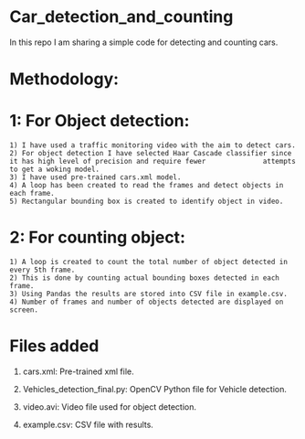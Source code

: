 # Car_detection_and_counting
In this repo I am sharing a simple code for detecting and counting cars.


# Methodology:

# 1: For Object detection:

	1) I have used a traffic monitoring video with the aim to detect cars.
	2) For object detection I have selected Haar Cascade classifier since it has high level of precision and require fewer 		        attempts to get a woking model. 
	3) I have used pre-trained cars.xml model.
	4) A loop has been created to read the frames and detect objects in each frame.
	5) Rectangular bounding box is created to identify object in video.


# 2: For counting object:

	1) A loop is created to count the total number of object detected in every 5th frame.
	2) This is done by counting actual bounding boxes detected in each frame.
	3) Using Pandas the results are stored into CSV file in example.csv.
	4) Number of frames and number of objects detected are displayed on screen.


# Files added

1) cars.xml: Pre-trained xml file.

2) Vehicles_detection_final.py: OpenCV Python file for Vehicle detection.

3) video.avi: Video file used for object detection.

4) example.csv: CSV file with results.
